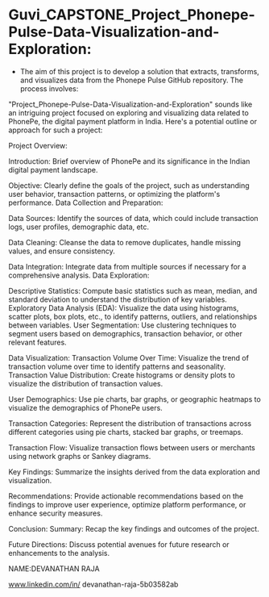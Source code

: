 # Guvi_CAPSTONE_Project_Phonepe-Pulse-Data-Visualization-and-Exploration:

* The aim of this project is to develop a solution that extracts, transforms, and visualizes data from the Phonepe Pulse GitHub repository. The process involves:


"Project_Phonepe-Pulse-Data-Visualization-and-Exploration" sounds like an intriguing project focused on exploring and visualizing data related to PhonePe, the digital payment platform in India. Here's a potential outline or approach for such a project:

Project Overview:

Introduction: Brief overview of PhonePe and its significance in the Indian digital payment landscape.

Objective: Clearly define the goals of the project, such as understanding user behavior, transaction patterns, or optimizing the platform's performance.
Data Collection and Preparation:

Data Sources: Identify the sources of data, which could include transaction logs, user profiles, demographic data, etc.

Data Cleaning: Cleanse the data to remove duplicates, handle missing values, and ensure consistency.

Data Integration: Integrate data from multiple sources if necessary for a comprehensive analysis.
Data Exploration:

Descriptive Statistics: Compute basic statistics such as mean, median, and standard deviation to understand the distribution of key variables.
Exploratory Data Analysis (EDA): Visualize the data using histograms, scatter plots, box plots, etc., to identify patterns, outliers, and relationships between variables.
User Segmentation: Use clustering techniques to segment users based on demographics, transaction behavior, or other relevant features.

Data Visualization:
Transaction Volume Over Time: Visualize the trend of transaction volume over time to identify patterns and seasonality.
Transaction Value Distribution: Create histograms or density plots to visualize the distribution of transaction values.

User Demographics: Use pie charts, bar graphs, or geographic heatmaps to visualize the demographics of PhonePe users.

Transaction Categories: Represent the distribution of transactions across different categories using pie charts, stacked bar graphs, or treemaps.

Transaction Flow: Visualize transaction flows between users or merchants using network graphs or Sankey diagrams.

Key Findings: Summarize the insights derived from the data exploration and visualization.

Recommendations: Provide actionable recommendations based on the findings to improve user experience, optimize platform performance, or enhance security measures.


Conclusion:
Summary: Recap the key findings and outcomes of the project.

Future Directions: Discuss potential avenues for future research or enhancements to the analysis.

NAME:DEVANATHAN RAJA

www.linkedin.com/in/
devanathan-raja-5b03582ab

